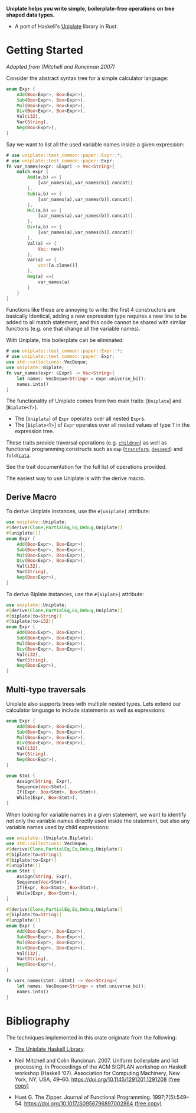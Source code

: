 **Uniplate helps you write simple, boilerplate-free operations on tree shaped data types.**

- A port of Haskell's [Uniplate](https://hackage.haskell.org/package/uniplate)
  library in Rust.

# Getting Started 

*Adapted from (Mitchell and Runciman 2007)*

Consider the abstract syntax tree for a simple calculator language:

```rust
enum Expr {
    Add(Box<Expr>, Box<Expr>),
    Sub(Box<Expr>, Box<Expr>),
    Mul(Box<Expr>, Box<Expr>),
    Div(Box<Expr>, Box<Expr>),
    Val(i32),
    Var(String),
    Neg(Box<Expr>),
}
```

Say we want to list all the used variable names inside a given expression:

```rust
# use uniplate::test_common::paper::Expr::*;
# use uniplate::test_common::paper::Expr;
fn var_names(expr: &Expr) -> Vec<String>{
    match expr {
        Add(a,b) => {
            [var_names(a),var_names(b)].concat()
        },
        Sub(a,b) => {
            [var_names(a),var_names(b)].concat()
        },
        Mul(a,b) => {
            [var_names(a),var_names(b)].concat()
        },
        Div(a,b) => {
            [var_names(a),var_names(b)].concat()
        },
        Val(a) => {
            Vec::new()
        },
        Var(a) => {
            vec![a.clone()]
        },
        Neg(a) =>{
            var_names(a)
        }
    }
}
```

Functions like these are annoying to write: the first 4 constructors are basically identical,
adding a new expression type requires a new line to be added to all match statement, and this
code cannot be shared with similar functions (e.g. one that change all the variable names).


With Uniplate, this boilerplate can be eliminated:

```rust
# use uniplate::test_common::paper::Expr::*;
# use uniplate::test_common::paper::Expr;
use std::collections::VecDeque;
use uniplate::Biplate;
fn var_names(expr: &Expr) -> Vec<String>{
    let names: VecDeque<String> = expr.universe_bi();
    names.into()
}
```

The functionality of Uniplate comes from two main traits: [`Uniplate`] and
[`Biplate<T>`].

* The [`Uniplate`] of `Expr` operates over all nested `Expr`s.
* The [`Biplate<T>`] of `Expr` operates over all nested values of type
  `T` in the expression tree.

These traits provide traversal operations (e.g. [`children`](Uniplate::children)) as well as
functional programming constructs such as `map` ([`transform`](Uniplate::transform), [`descend`](Uniplate::descend)) and `fold`([`cata`](Uniplate::cata).

See the trait documentation for the full list of operations provided.

The easiest way to use Uniplate is with the derive macro.

## Derive Macro

To derive Uniplate instances, use the `#[uniplate]` attribute:

```rust
use uniplate::Uniplate;
#[derive(Clone,PartialEq,Eq,Debug,Uniplate)]
#[uniplate()]
enum Expr {
    Add(Box<Expr>, Box<Expr>),
    Sub(Box<Expr>, Box<Expr>),
    Mul(Box<Expr>, Box<Expr>),
    Div(Box<Expr>, Box<Expr>),
    Val(i32),
    Var(String),
    Neg(Box<Expr>),
}
```

To derive Biplate instances, use the `#[biplate]` attribute:

```rust
use uniplate::Uniplate;
#[derive(Clone,PartialEq,Eq,Debug,Uniplate)]
#[biplate(to=String)]
#[biplate(to=i32)]
enum Expr {
    Add(Box<Expr>, Box<Expr>),
    Sub(Box<Expr>, Box<Expr>),
    Mul(Box<Expr>, Box<Expr>),
    Div(Box<Expr>, Box<Expr>),
    Val(i32),
    Var(String),
    Neg(Box<Expr>),
}
```

## Multi-type traversals

Uniplate also supports trees with multiple nested types. Lets extend our
calculator language to include statements as well as expressions:

```rust
enum Expr {
    Add(Box<Expr>, Box<Expr>),
    Sub(Box<Expr>, Box<Expr>),
    Mul(Box<Expr>, Box<Expr>),
    Div(Box<Expr>, Box<Expr>),
    Val(i32),
    Var(String),
    Neg(Box<Expr>),
}

enum Stmt {
    Assign(String, Expr),
    Sequence(Vec<Stmt>),
    If(Expr, Box<Stmt>, Box<Stmt>),
    While(Expr, Box<Stmt>),
}
```

When looking for variable names in a given statement, we want to identify not
only the variable names directly used inside the statement, but also any
variable names used by child expressions:

```rust
use uniplate::{Uniplate,Biplate};
use std::collections::VecDeque;
#[derive(Clone,PartialEq,Eq,Debug,Uniplate)]
#[biplate(to=String)]
#[biplate(to=Expr)]
#[uniplate()]
enum Stmt {
    Assign(String, Expr),
    Sequence(Vec<Stmt>),
    If(Expr, Box<Stmt>, Box<Stmt>),
    While(Expr, Box<Stmt>),
}

#[derive(Clone,PartialEq,Eq,Debug,Uniplate)]
#[biplate(to=String)]
#[uniplate()]
enum Expr {
    Add(Box<Expr>, Box<Expr>),
    Sub(Box<Expr>, Box<Expr>),
    Mul(Box<Expr>, Box<Expr>),
    Div(Box<Expr>, Box<Expr>),
    Val(i32),
    Var(String),
    Neg(Box<Expr>),
}

fn vars_names(stmt: &Stmt) -> Vec<String>{
    let names: VecDeque<String> = stmt.universe_bi();
    names.into()
}
```

# Bibliography

The techniques implemented in this crate originate from the following:
 
* [The Uniplate Haskell Library](https://hackage.haskell.org/package/uniplate).

* Neil Mitchell and Colin Runciman. 2007. Uniform boilerplate and list processing. In
  Proceedings of the ACM SIGPLAN workshop on Haskell workshop (Haskell '07). Association for
  Computing Machinery, New York, NY, USA, 49–60. <https://doi.org/10.1145/1291201.1291208>
  [(free copy)](https://www.cs.york.ac.uk/plasma/publications/pdf/MitchellRuncimanHW07.pdf)

* Huet G. The Zipper. Journal of Functional Programming. 1997;7(5):549–54. <https://doi.org/10.1017/S0956796897002864>
  [(free copy)](https://www.cambridge.org/core/services/aop-cambridge-core/content/view/0C058890B8A9B588F26E6D68CF0CE204/S0956796897002864a.pdf/zipper.pdf)

